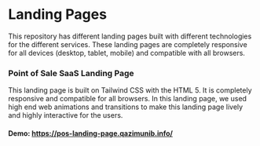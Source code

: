 # Landing Pages
This repository has different landing pages built with different technologies for the different services. These landing pages are completely responsive for all devices (desktop, tablet, mobile) and compatible with all browsers.

### Point of Sale SaaS Landing Page
This landing page is built on Tailwind CSS with the HTML 5. It is completely responsive and compatible for all browsers. In this landing page, we used high end web animations and transitions to make this landing page lively and highly interactive for the users.

#### Demo: https://pos-landing-page.qazimunib.info/
